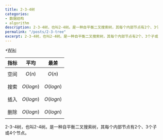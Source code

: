 ```yaml
---
title: 2-3-4树
categories:
- 数据结构
- algorithm
description: 2-3-4树，也叫2-4树。是一种自平衡二叉搜索树，其每个内部节点有2个、3个子或4个节点。
permalink: "/posts/2-3-tree"
excerpt: 2-3-4树，也叫2-4树。是一种自平衡二叉搜索树，其每个内部节点有2个、3个子或4个节点。
---
```


+[Wiki](https://en.wikipedia.org/wiki/2%E2%80%933_tree)

| 指标	| 平均 | 最差 |
| --- | --- | --- |
| 空间 | $$O(n)$$ | $$O(n)$$ |
| 搜索 | $$O(log  n)$$ | $$O(log  n)$$ | 
| 插入 | $$O(log  n)$$ | $$O(log  n)$$ |
| 删除 | $$O(log  n)$$ | $$O(log  n)$$ |

2-3-4树，也叫2-4树。是一种自平衡二叉搜索树，其每个内部节点有2个、3个子或4个节点。

